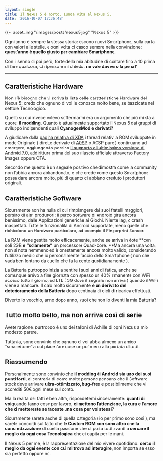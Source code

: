 ```yaml
---
layout: single
title: Il Nexus 5 è morto. Lunga vita al Nexus 5.
date: '2016-10-07 17:36:48'
---
```


{{< asset_img "/images/posts/nexus5.jpg" "Nexus 5" >}}

Ogni anno è sempre la stessa storia: escono nuovi Smartphone, sulla carta con valori alle stelle, e ogni volta ci casco sempre nella convinzione: **quest’anno è quello giusto per cambiare Smartphone.**

Con il senno di poi però, forte della mia abitudine di contare fino a 10 prima di fare qualcosa, ci ripenso e mi chiedo: **ne vale davvero la pena?**

------

## **Caratteristiche Hardware**

Non c’è bisogno che vi scriva la lista delle caratteristiche Hardware del Nexus 5: credo che ognuno di voi le conosca molto bene, se bazzicate nel settore Tecnologico.

Quello su cui invece volevo soffermarmi era un argomento che più mi sta a cuore: **il modding**. Quanto è attualmente supportato il Nexus 5 dai gruppi di sviluppo indipendenti quali **CyanogenMod e derivati?**

A giudicare dalla [pagina relativa di XDA](http://forum.xda-developers.com/google-nexus-5) i thread relativi a ROM sviluppate in modo Originale ( dirette derivate di [AOSP](https://source.android.com/) o AOSP pure ) continuano ad emergere, aggiungendo persino [il supporto all'ultimissima versione di Android 7.0](http://forum.xda-developers.com/google-nexus-5/general/rom-cyanogenmod-14-nexus-5-t3447049), addirittura prima del suo rilascio ufficiale attraverso Factory Images oppure OTA.

Secondo me questo è un segnale positivo che dimostra come la community non l’abbia ancora abbandonato, e che crede come questo Smartphone possa dare ancora molto, più di quanto ci abbiano creduto i produttori originali.

## Caratteristiche Software

Sicuramente non ha nulla di cui rimpiangere dai suoi fratelli maggiori, persino di altri produttori: il parco software di Android gira ancora benissimo, dalle Applicazioni generiche ai Giochi. Niente lag, o crash inaspettati. Tutte le funzionalità di Android supportate, meno quelle che richiedono un Hardware particolare, ad esempio il Fingerprint Sensor.

La RAM viene gestita molto efficacemente, anche se arriva in dote **con soli 2GB **e “solamente”** un processore Quad-Core. **Ma ancora una volta, non si nota nemmeno ed è onestamente ancora molto valido, considerando l’utilizzo medio che io personalmente faccio dello Smartphone ( non che vada ben lontano da quello che fa la gente quotidianamente ).

La Batteria purtroppo inizia a sentire i suoi anni di fatica, anche se comunque arrivo a fine giornata con spesso un 40% rimanente con WiFi acceso tutto il giorno, ed LTE ( 3G dove il segnale non arriva ) quando il WiFi viene a mancare. Il calo molto sicuramente **è un derivato del deterioramento della Batteria** dopo centinaia di cicli di ricarica effettuati.

Divento io vecchio, anno dopo anno, vuoi che non lo diventi la mia Batteria?

## Tutto molto bello, ma non arriva così di serie

Avete ragione, purtroppo è uno dei talloni di Achille di ogni Nexus a mio modesto parere.

Tuttavia, sono convinto che ognuno di voi abbia almeno un amico “smanettone” a cui piace fare cose un po’ meno alla portata di tutti.

## Riassumendo

Personalmente sono convinto che **il modding di Android sia uno dei suoi punti forti**, al contrario di come molte persone pensano che il Software stock deve arrivare **ultra-ottimizzato, bug-free** e possibilmente che vi accrediti 50€ ogni mese sul conto.

Ma la realtà dei fatti è ben altra, rispondetemi sinceramente: **quanti di voi**quando fanno cose per lavoro, **ci mettono l’attenzione, la cura e l’amore che ci mettereste se faceste una cosa per voi stessi**?

Sicuramente sarete anche di quella categoria ( io per primo sono così ), ma sarete concordi sul fatto che **le Custom ROM non sono altro che la concretizzazione** di quella passione che ci porta tutti avanti a **cercare il meglio da ogni cosa Tecnologica** che ci capita per le mani.

Il Nexus 5 per me, è la rappresentazione del mio vivere quotidiano: **cerco il meglio da ogni evento con cui mi trovo ad interagire**, non importa se esso sia perfetto oppure no.